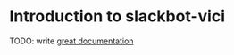 # Introduction to slackbot-vici

TODO: write [great documentation](http://jacobian.org/writing/what-to-write/)
